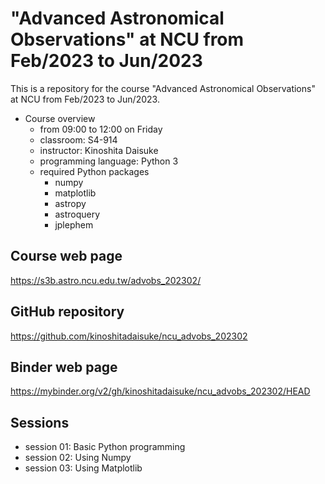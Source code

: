 # "Advanced Astronomical Observations" at NCU from Feb/2023 to Jun/2023 #

This is a repository for the course "Advanced Astronomical Observations" at NCU from Feb/2023 to Jun/2023.

- Course overview
  - from 09:00 to 12:00 on Friday
  - classroom: S4-914
  - instructor: Kinoshita Daisuke
  - programming language: Python 3
  - required Python packages
    - numpy
    - matplotlib
    - astropy
    - astroquery
    - jplephem

## Course web page ##

https://s3b.astro.ncu.edu.tw/advobs_202302/

## GitHub repository ##

https://github.com/kinoshitadaisuke/ncu_advobs_202302

## Binder web page ##

https://mybinder.org/v2/gh/kinoshitadaisuke/ncu_advobs_202302/HEAD

## Sessions ##

- session 01: Basic Python programming
- session 02: Using Numpy
- session 03: Using Matplotlib

